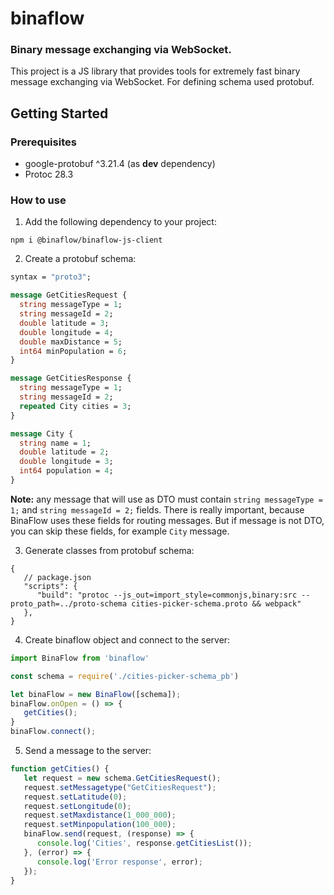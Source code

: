 # binaflow

### Binary message exchanging via WebSocket.

This project is a JS library that provides tools for extremely fast binary message exchanging via WebSocket.
For defining schema used protobuf.

## Getting Started

### Prerequisites

- google-protobuf ^3.21.4 (as **dev** dependency)
- Protoc 28.3

### How to use

1) Add the following dependency to your project:

```shell
npm i @binaflow/binaflow-js-client
```

2) Create a protobuf schema:

```protobuf
syntax = "proto3";

message GetCitiesRequest {
  string messageType = 1;
  string messageId = 2;
  double latitude = 3;
  double longitude = 4;
  double maxDistance = 5;
  int64 minPopulation = 6;
}

message GetCitiesResponse {
  string messageType = 1;
  string messageId = 2;
  repeated City cities = 3;
}

message City {
  string name = 1;
  double latitude = 2;
  double longitude = 3;
  int64 population = 4;
}
```

**Note:** any message that will use as DTO must contain `string messageType = 1;` and `string messageId = 2;` fields.
There is really important, because BinaFlow uses these fields for routing messages. But if message is not DTO, you can
skip these fields, for example `City` message.

3) Generate classes from protobuf schema:

```json5
{
   // package.json
   "scripts": {
      "build": "protoc --js_out=import_style=commonjs,binary:src --proto_path=../proto-schema cities-picker-schema.proto && webpack"
   },
}
```

4) Create binaflow object and connect to the server:

```javascript
import BinaFlow from 'binaflow'

const schema = require('./cities-picker-schema_pb')

let binaFlow = new BinaFlow([schema]);
binaFlow.onOpen = () => {
   getCities();
}
binaFlow.connect();
```

5) Send a message to the server:

```javascript
function getCities() {
   let request = new schema.GetCitiesRequest();
   request.setMessagetype("GetCitiesRequest");
   request.setLatitude(0);
   request.setLongitude(0);
   request.setMaxdistance(1_000_000);
   request.setMinpopulation(100_000);
   binaFlow.send(request, (response) => {
      console.log('Cities', response.getCitiesList());
   }, (error) => {
      console.log('Error response', error);
   });
}
```